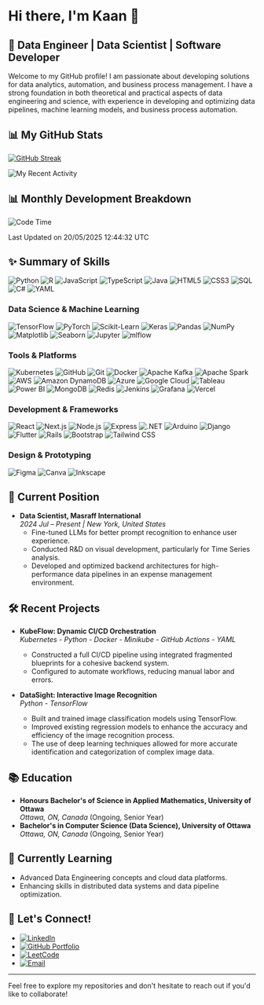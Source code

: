 # Hi there, I'm Kaan 👋

## 🚀 Data Engineer | Data Scientist | Software Developer

Welcome to my GitHub profile! I am passionate about developing solutions for data analytics, automation, and business process management. I have a strong foundation in both theoretical and practical aspects of data engineering and science, with experience in developing and optimizing data pipelines, machine learning models, and business process automation.

## 📊 My GitHub Stats 

[![GitHub Streak](https://github-readme-streak-stats.herokuapp.com/?user=KaanEnt&theme=dark)](https://git.io/streak-stats)

![My Recent Activity](https://github-readme-activity-graph.vercel.app/graph?username=KaanEnt&theme=react-dark&hide_border=true&area=true)

## 📊 Monthly Development Breakdown
<!--START_SECTION:waka-->
![Code Time](http://img.shields.io/badge/Code%20Time-287%20hrs%206%20mins-blue)


 Last Updated on 20/05/2025 12:44:32 UTC
<!--END_SECTION:waka-->

## ✨ Summary of Skills

![Python](https://img.shields.io/badge/Python-3776AB?style=flat&logo=python&logoColor=white)
![R](https://img.shields.io/badge/R-276DC3?style=flat&logo=r&logoColor=white)
![JavaScript](https://img.shields.io/badge/JavaScript-F7DF1E?style=flat&logo=javascript&logoColor=black)
![TypeScript](https://img.shields.io/badge/TypeScript-007ACC?style=flat&logo=typescript&logoColor=white)
![Java](https://img.shields.io/badge/Java-ED8B00?style=flat&logo=openjdk&logoColor=white)
![HTML5](https://img.shields.io/badge/HTML5-E34F26?style=flat&logo=html5&logoColor=white)
![CSS3](https://img.shields.io/badge/CSS3-1572B6?style=flat&logo=css3&logoColor=white)
![SQL](https://img.shields.io/badge/SQL-4479A1?style=flat&logo=postgresql&logoColor=white)
![C#](https://img.shields.io/badge/C%23-239120?style=flat&logo=c-sharp&logoColor=white)
![YAML](https://img.shields.io/badge/YAML-ffffff?style=flat&logo=yaml&logoColor=151515)

### Data Science & Machine Learning
![TensorFlow](https://img.shields.io/badge/TensorFlow-FF6F00?style=flat&logo=tensorflow&logoColor=white)
![PyTorch](https://img.shields.io/badge/PyTorch-EE4C2C?style=flat&logo=pytorch&logoColor=white)
![Scikit-Learn](https://img.shields.io/badge/scikit--learn-F7931E?style=flat&logo=scikit-learn&logoColor=white)
![Keras](https://img.shields.io/badge/Keras-D00000?style=flat&logo=keras&logoColor=white)
![Pandas](https://img.shields.io/badge/Pandas-150458?style=flat&logo=pandas&logoColor=white)
![NumPy](https://img.shields.io/badge/NumPy-013243?style=flat&logo=numpy&logoColor=white)
![Matplotlib](https://img.shields.io/badge/Matplotlib-239120?style=flat&logo=matplotlib&logoColor=white)
![Seaborn](https://img.shields.io/badge/Seaborn-3776AB?style=flat&logo=python&logoColor=white)
![Jupyter](https://img.shields.io/badge/Jupyter-F37626?style=flat&logo=jupyter&logoColor=white)
![mlflow](https://img.shields.io/badge/mlflow-d9ead3?style=flat&logo=numpy&logoColor=blue)

### Tools & Platforms
![Kubernetes](https://img.shields.io/badge/Kubernetes-326CE5?style=flat&logo=kubernetes&logoColor=white)
![GitHub](https://img.shields.io/badge/GitHub-181717?style=flat&logo=github&logoColor=white)
![Git](https://img.shields.io/badge/Git-F05032?style=flat&logo=git&logoColor=white)
![Docker](https://img.shields.io/badge/Docker-2496ED?style=flat&logo=docker&logoColor=white)
![Apache Kafka](https://img.shields.io/badge/Apache%20Kafka-000?style=flat&logo=apachekafka)
![Apache Spark](https://img.shields.io/badge/Apache%20Spark-FDEE21?style=flat-square&logo=apachespark&logoColor=black)
![AWS](https://img.shields.io/badge/Amazon%20AWS-232F3E?style=flat&logo=amazon-aws&logoColor=white)
![Amazon DynamoDB](https://img.shields.io/badge/Amazon%20DynamoDB-4053D6?style=flat&logo=Amazon%20DynamoDB&logoColor=white)
![Azure](https://img.shields.io/badge/Microsoft%20Azure-0078D4?style=flat&logo=microsoft-azure&logoColor=white)
![Google Cloud](https://img.shields.io/badge/Google%20Cloud-4285F4?style=flat&logo=google-cloud&logoColor=white)
![Tableau](https://img.shields.io/badge/Tableau-E97627?style=flat&logo=tableau&logoColor=white)
![Power BI](https://img.shields.io/badge/Power%20BI-F2C811?style=flat&logo=power-bi&logoColor=white)
![MongoDB](https://img.shields.io/badge/MongoDB-4ea94b?style=flat&logo=mongodb&logoColor=white)
![Redis](https://img.shields.io/badge/Redis-DD0031?style=flat&logo=redis&logoColor=white)
![Jenkins](https://img.shields.io/badge/Jenkins-D24939?style=flat&logo=jenkins&logoColor=white)
![Grafana](https://img.shields.io/badge/Grafana-F46800?style=flat&logo=grafana&logoColor=white)
![Vercel](https://img.shields.io/badge/Vercel-000000?style=flat&logo=vercel&logoColor=white)

### Development & Frameworks
![React](https://img.shields.io/badge/React-61DAFB?style=flat&logo=react&logoColor=black)
![Next.js](https://img.shields.io/badge/Next.js-000000?style=flat&logo=nextdotjs&logoColor=white)
![Node.js](https://img.shields.io/badge/Node.js-339933?style=flat&logo=nodedotjs&logoColor=white)
![Express](https://img.shields.io/badge/Express-000000?style=flat&logo=express&logoColor=white)
![.NET](https://img.shields.io/badge/.NET-512BD4?style=flat&logo=dotnet&logoColor=white)
![Arduino](https://img.shields.io/badge/Arduino-00979D?style=flat&logo=Arduino&logoColor=white)
![Django](https://img.shields.io/badge/Django-092E20?style=flat&logo=django&logoColor=white)
![Flutter](https://img.shields.io/badge/Flutter-02569B?style=flat&logo=flutter&logoColor=white)
![Rails](https://img.shields.io/badge/Rails-CC0000?style=flat&logo=ruby-on-rails&logoColor=white)
![Bootstrap](https://img.shields.io/badge/Bootstrap-563D7C?style=flat&logo=bootstrap&logoColor=white)
![Tailwind CSS](https://img.shields.io/badge/TailwindCSS-38B2AC?style=flat&logo=tailwind-css&logoColor=white)


### Design & Prototyping
![Figma](https://img.shields.io/badge/Figma-F24E1E?style=flat&logo=figma&logoColor=white)
![Canva](https://img.shields.io/badge/Canva-00C4CC?style=flat&logo=canva&logoColor=white)
![Inkscape](https://img.shields.io/badge/Inkscape-000000?style=flat&logo=inkscape&logoColor=white)

## 💼 Current Position
- **Data Scientist, Masraff International**  
  *2024 Jul – Present | New York, United States*  
  - Fine-tuned LLMs for better prompt recognition to enhance user experience.
  - Conducted R&D on visual development, particularly for Time Series analysis.
  - Developed and optimized backend architectures for high-performance data pipelines in an expense management environment.

## 🛠️ Recent Projects
- **KubeFlow: Dynamic CI/CD Orchestration**  
  *Kubernetes - Python - Docker - Minikube - GitHub Actions - YAML*  
  - Constructed a full CI/CD pipeline using integrated fragmented blueprints for a cohesive backend system.
  - Configured to automate workflows, reducing manual labor and errors.

- **DataSight: Interactive Image Recognition**  
  *Python - TensorFlow*  
  - Built and trained image classification models using TensorFlow.
  - Improved existing regression models to enhance the accuracy and efficiency of the image recognition process.
  - The use of deep learning techniques allowed for more accurate identification and categorization of complex image data.

## 📚 Education
- **Honours Bachelor's of Science in Applied Mathematics, University of Ottawa**  
  *Ottawa, ON, Canada* (Ongoing, Senior Year)
- **Bachelor's in Computer Science (Data Science), University of Ottawa**  
  *Ottawa, ON, Canada* (Ongoing, Senior Year)

## 🌱 Currently Learning
- Advanced Data Engineering concepts and cloud data platforms.
- Enhancing skills in distributed data systems and data pipeline optimization.

## 🔗 Let's Connect!
- [![LinkedIn](https://img.shields.io/badge/LinkedIn-0077B5?style=for-the-badge&logo=linkedin&logoColor=white)](https://www.linkedin.com/in/kaan-un/)
- [![GitHub Portfolio](https://img.shields.io/badge/GitHub-Portfolio-green?style=for-the-badge&logo=github&logoColor=white)](https://kaanent.github.io/)
- [![LeetCode](https://img.shields.io/badge/LeetCode-FFA116?style=for-the-badge&logo=leetcode&logoColor=white)](https://leetcode.com/KaanEnt)
- [![Email](https://img.shields.io/badge/Email-D14836?style=for-the-badge&logo=gmail&logoColor=white)](mailto:unkaanenterprise@gmail.com)

---

Feel free to explore my repositories and don't hesitate to reach out if you'd like to collaborate!

